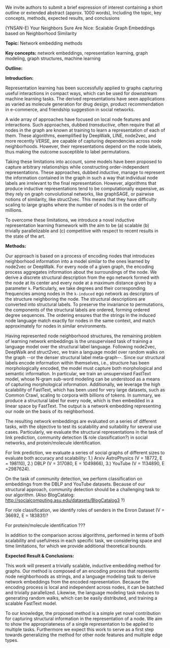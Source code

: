 

We invite authors to submit a brief expression of interest containing a short
outline or extended abstract (approx. 1000 words), Including the topic, key
concepts, methods, expected results, and conclusions

(YNSAN-E) Your Neighbors Sure Are Nice: Scalable Graph Embeddings based on Neighborhood Similarity


**Topic:** Network embedding methods

**Key concepts:** network embeddings, representation learning, graph modeling, graph structures, machine learning

**Outline:**

**Introduction:**

Representation learning has been successfully applied to graphs capturing useful
interactions in compact ways, which can be used for downstream machine learning
tasks. The derived representations have seen applications as varied as molecule
generation for drug design, product recommendation in e-commerce, and friendship
suggestion in social networks.

A wide array of approaches have focused on local node features and interactions.
Such approaches, dubbed _transductive_, often require that all nodes in the
graph are known at training to learn a representation of each of them. These
algorithms, exemplified by DeepWalk, LINE, node2vec, and more recently VERSE,
are capable of capturing dependencies across node neighborhoods. However, their
representations depend on the node labels, thus making the outcome susceptible
to label permutations.

Taking these limitations into account, some models have been proposed to capture
arbitrary relationships while constructing order-independent representations. 
These approaches, dubbed _inductive_, manage to represent the information 
contained in the graph in such a way that individual node labels are irrelevant
to the final representation. However, algorithms that produce inductive 
representations tend to be computationally expensive, as they rely on graph 
convolutional networks, like graphSAGE, or pairwise notions of similarity, like
struct2vec. This means that they have difficulty scaling to large graphs where 
the number of nodes is in the order of millions.

To overcome these limitations, we introduce a novel inductive representation
learning framework with the aim to be (a) scalable (b) trivially parallelizable
and (c) competitive with respect to recent results in the state of the art.

**Methods:**

Our approach is based on a process of encoding nodes that introduces
neighborhood information into a model similar to the ones learned by node2vec or
DeepWalk. For every node of a given graph, the encoding process aggregates
information about the surroundings of the node. We derive a discrete structural
description from the ego network formed with the node at its center and every
node at a maximum distance given by a parameter `k`. Particularly, we take
degrees and their corresponding frequencies among nodes in the `k-induced` ego
network as descriptors of the structure neighboring the node. The structural
descriptions are converted into structural labels. To preserve the invariance to
permutations, the components of the structural labels are ordered, forming
ordered degree sequences. The ordering ensures that the strings in the induced
node language match exactly for nodes in the same context, and match
approximately for nodes in similar environments.

Having represented node neighborhood structures, the remaining problem of
learning network embeddings is the unsupervised task of training a language
model over the structural label language. Following node2vec, DeepWalk and
struct2vec, we train a language model over random walks on the graph --or the
denser structural label meta-graph--. Since our structural labels encode
information within themselves, i.e., structure has been morphologically encoded,
the model must capture both morphological and semantic information. In
particular, we train an unsupervised FastText model, whose N-gram sub-word
modeling can be understood as a means of capturing morphological information.
Additionally, we leverage the high scalability of FastText, which has been used
for very large datasets, such as Common Crawl, scaling to corpora with billions
of tokens. In summary, we produce a structural label for every node, which is
then embedded in a linear space by FastText. The output is a network embedding
representing our node on the basis of its neighborhood.

The resulting network embeddings are evaluated on a series of different tasks,
with the objective to test its scalability and suitability for several use
cases. Particularly, we evaluate the structural representations in the task of
link prediction, community detection (& role classification?) in social networks,
and protein/molecule identification.

For link prediction, we evaluate a series of social graphs of different sizes
to evaluate both accuracy and scalability: 
  1.) Arxiv AstroPhysics (V = 18772, E = 198110), 
  2.) DBLP (V = 317080, E = 1049866), 
  3.) YouTube (V = 1134890, E =2987624). 

On the task of community detection, we perform classification on embeddings from
the DBLP and YouTube datasets. Because of our structural approach, community 
detection should be a challenging task to our algorithm. (Also BlogCatalog: 
http://socialcomputing.asu.edu/datasets/BlogCatalog3 ?)

For role classification, we identify roles of senders in the Enron Dataset 
(V = 36692, E = 183831)?

For protein/molecule identification ???

In addition to the comparison across algorithms, performed in terms of both
scalability and usefulness in each specific task, we considering space and time
limitations, for which we provide additional theoretical bounds.

**Expected Result & Conclusions:**

This work will present a trivially scalable, inductive embedding method for
graphs. Our method is composed of an encoding process that represents node
neighborhoods as strings, and a language modeling task to derive network
embeddings from the encoded representation. Because the encoding process is
local and independent across nodes, it can be batched and trivially
parallelized. Likewise, the language modeling task reduces to generating random
walks, which can be easily distributed, and training a scalable FastText model.

To our knowledge, the proposed method is a simple yet novel contribution for
capturing structural information in the representation of a node. We aim to 
show the appropriateness of a single representation to be applied to multiple
tasks. Furthermore we expect this work to serve as a first step towards 
generalizing the method for other node features and multiple edge types.

